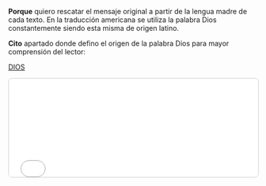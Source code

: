 **Porque** quiero rescatar el mensaje original a partir de la lengua madre de cada texto. En la traducción americana se utiliza la palabra Dios constantemente siendo esta misma de origen latino.

**Cito** apartado donde defino el origen de la palabra Dios para mayor comprensión del lector:

[DIOS](Bible\Definitions\God)

<iframe src="Bible\Definitions\Why" width="100%" height="200px" style="border: 1px solid #ccc; border-radius: 8px;"></iframe>


